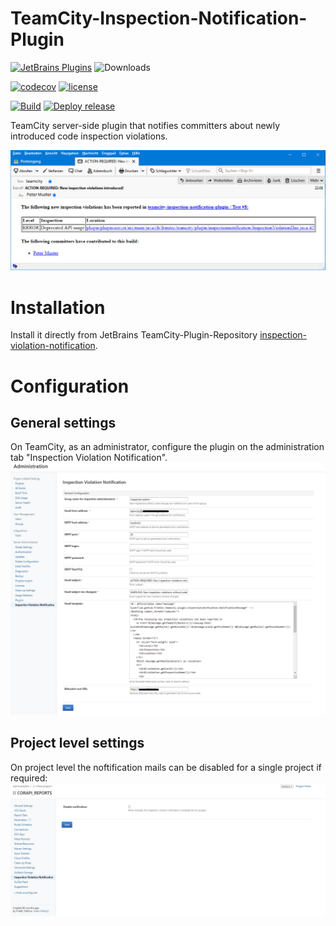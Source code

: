 # TeamCity-Inspection-Notification-Plugin
[![JetBrains Plugins](https://img.shields.io/jetbrains/plugin/v/12382)](https://plugins.jetbrains.com/plugin/12382-inspection-violation-notification)
![Downloads](https://img.shields.io/jetbrains/plugin/d/12382)

[![codecov](https://codecov.io/gh/frimtec/teamcity-inspection-notification-plugin/branch/master/graph/badge.svg?token=PA2AUVHJNI)](https://codecov.io/gh/frimtec/teamcity-inspection-notification-plugin)
[![license](https://img.shields.io/badge/License-Apache%202.0-blue.svg)](https://opensource.org/licenses/Apache-2.0)

[![Build](https://github.com/frimtec/teamcity-inspection-notification-plugin/workflows/Build/badge.svg)](https://github.com/frimtec/teamcity-inspection-notification-plugin/actions?query=workflow%3ABuild)
[![Deploy release](https://github.com/frimtec/teamcity-inspection-notification-plugin/workflows/Deploy%20release/badge.svg)](https://github.com/frimtec/teamcity-inspection-notification-plugin/actions?query=workflow%3A%22Deploy+release%22)

TeamCity server-side plugin that notifies committers about newly introduced code inspection violations.

![Screen shot of app](images/email.png "Screen shot of the notification")

# Installation

Install it directly from JetBrains TeamCity-Plugin-Repository [inspection-violation-notification](https://plugins.jetbrains.com/plugin/12382-inspection-violation-notification).

# Configuration

## General settings
On TeamCity, as an administrator, configure the plugin on the administration tab "Inspection Violation Notification".
![Screen shot of app](images/general-settings.png "Genral settings page")

## Project level settings
On project level the noftification mails can be disabled for a single project if required:
![Screen shot of app](images/project-settings.png "Project settings page")

